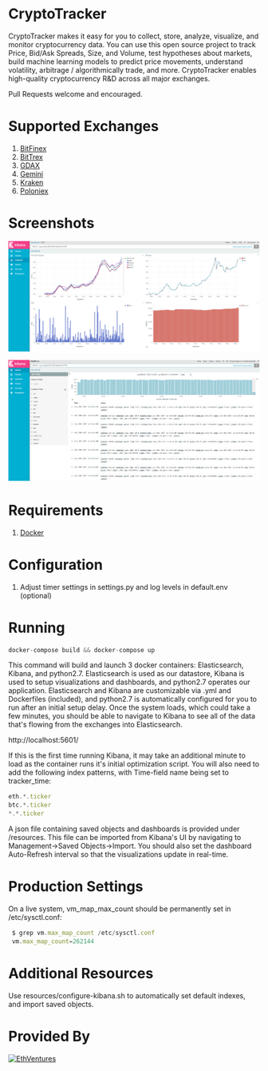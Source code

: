 # CryptoTracker
CryptoTracker makes it easy for you to collect, store, analyze, visualize, and monitor cryptocurrency data. You can use this open source project to track Price, Bid/Ask Spreads, Size, and Volume, test hypotheses about markets, build machine learning models to predict price movements, understand volatility, arbitrage / algorithmically trade, and more. CryptoTracker enables high-quality cryptocurrency R&D across all major exchanges.

Pull Requests welcome and encouraged.

# Supported Exchanges
 1. [BitFinex](https://bitfinex.com/)
 2. [BitTrex](https://bittrex.com/)
 3. [GDAX](https://gdax.com)
 4. [Gemini](https://gemini.com)
 5. [Kraken](https://kraken.com)
 6. [Poloniex](https://poloniex.com)

# Screenshots

![Dashboard 1](./resources/img/Dashboard.png "Dashboard 1")

![Dashboard 2](./resources/img/Dashboard2.png "Dashboard 2")

# Requirements
1. [Docker](https://www.docker.com/community-edition)

# Configuration
1. Adjust timer settings in settings.py and log levels in default.env (optional)

# Running
```js
docker-compose build && docker-compose up
```
This command will build and launch 3 docker containers: Elasticsearch, Kibana, and python2.7. Elasticsearch is used as our datastore, Kibana is used to setup visualizations and dashboards, and python2.7 operates our application. Elasticsearch and Kibana are customizable via .yml and Dockerfiles (included), and python2.7 is automatically configured for you to run after an initial setup delay. Once the system loads, which could take a few minutes, you should be able to navigate to Kibana to see all of the data that's flowing from the exchanges into Elasticsearch.

http://localhost:5601/

If this is the first time running Kibana, it may take an additional minute to load as the container runs it's initial optimization script. You will also need to add the following index patterns, with Time-field name being set to tracker_time:

```js
eth.*.ticker
btc.*.ticker
*.*.ticker
```

 A json file containing saved objects and dashboards is provided under /resources. This file can be imported from Kibana's UI by navigating to Management->Saved Objects->Import. You should also set the dashboard Auto-Refresh interval so that the visualizations update in real-time.

# Production Settings
 On a live system, vm_map_max_count should be permanently set in /etc/sysctl.conf:
```js
 $ grep vm.max_map_count /etc/sysctl.conf
 vm.max_map_count=262144
```

# Additional Resources
Use resources/configure-kibana.sh to automatically set default indexes, and import saved objects.
# Provided By

[![EthVentures](https://github.com/EthVentures/CryptoTracker/raw/master/resources/img/ethventures-logo.png)](https://ethventures.io)
